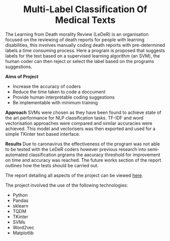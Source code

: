 <h1 align="center">
Multi-Label Classification Of Medical Texts
</h1>

The Learning from Death morality Review (LeDeR) is an organisation focused on the reviewing of death reports for people with learning disabilities, this involves manually coding death reports with pre-determined labels a time consuming process. Here a program is proposed that suggests labels for the text based on a supervised learning algorithm (an SVM), the human coder can then reject or select the label based on the programs suggestions.

**Aims of Project**
<ul>
  <li>Increase the accuracy of coders</li>
  <li>Reduce the time taken to code a doccument</li>
  <li>Provide human interpretable coding suggestions</li>
  <li>Be implementable with minimum training</li>
</ul>


**Approach**
SVMs were chosen as they have been found to achieve state of the art performance for NLP classification tasks. TF-IDF and word vectorisation approaches were compared and similar accuracies were achieved.
This model and vectorisers was then exported and used for a simple TKinter text based interface.


**Results**
Due to caronavirus the effectiveness of the program was not able to be tested with the LeDeR coders however previous research into semi-automated classification prgrams the aacuracy threshold for improvement on time and accuracy was reached. The future works section of the report outlines how the tests should be carried out.


The report detailing all aspects of the project can be viewed [here](/report.pdf).


The project involved the use of the following technologies:

- Python
- Pandas
- sklearn
- TQDM
- TKinter
- SVMs
- Word2vec
- Matplotlib
